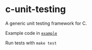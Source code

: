 # c-unit-testing
A generic unit testing framework for C.

Example code in [`example`](https://github.com/JerseysGet/c-unit-testing/tree/main/example)

Run tests with `make test`

